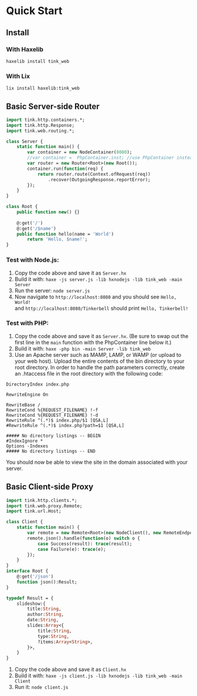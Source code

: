 # Quick Start

## Install

### With Haxelib

`haxelib install tink_web`

### With Lix

`lix install haxelib:tink_web`

## Basic Server-side Router

```haxe
import tink.http.containers.*;
import tink.http.Response;
import tink.web.routing.*;

class Server {
	static function main() {
		var container = new NodeContainer(8080); 
		//var container =  PhpContainer.inst; //use PhpContainer instead of NodeContainer when targeting PHP
		var router = new Router<Root>(new Root());
		container.run(function(req) {
			return router.route(Context.ofRequest(req))
				.recover(OutgoingResponse.reportError);
		});
	}
}

class Root {
	public function new() {}
	
	@:get('/')
	@:get('/$name')
	public function hello(name = 'World')
		return 'Hello, $name!';
}
```

### Test with Node.js:
1. Copy the code above and save it as `Server.hx`
1. Build it with: `haxe -js server.js -lib hxnodejs -lib tink_web -main Server` 
1. Run the server: `node server.js`
1. Now navigate to `http://localhost:8080` and you should see `Hello, World!`  
  and `http://localhost:8080/Tinkerbell` should print `Hello, Tinkerbell!`  
  
### Test with PHP:
1. Copy the code above and save it as `Server.hx`. (Be sure to swap out the first line in the `main` function with the PhpContainer line below it.)
1. Build it with: `haxe -php bin -main Server -lib tink_web`
1. Use an Apache server such as MAMP, LAMP, or WAMP (or upload to your web host). Upload the entire contents of the bin directory to your root directory. In order to handle the path parameters correctly, create an .htaccess file in the root directory with the following code:

```
DirectoryIndex index.php

RewriteEngine On

RewriteBase /
RewriteCond %{REQUEST_FILENAME} !-f
RewriteCond %{REQUEST_FILENAME} !-d
RewriteRule ^(.*)$ index.php/$1 [QSA,L] 
#RewriteRule ^(.*)$ index.php?path=$1 [QSA,L]

##### No directory listings -- BEGIN
#IndexIgnore *
Options -Indexes
##### No directory listings -- END

```
You should now be able to view the site in the domain associated with your server.

## Basic Client-side Proxy

```haxe
import tink.http.clients.*;
import tink.web.proxy.Remote;
import tink.url.Host;

class Client {
	static function main() {
		var remote = new Remote<Root>(new NodeClient(), new RemoteEndpoint(new Host('httpbin.org', 80)));
		remote.json().handle(function(o) switch o {
			case Success(result): trace(result);
			case Failure(e): trace(e);
		});
	}
}
interface Root {
	@:get('/json')
	function json():Result;
}

typedef Result = {
	slideshow:{
		title:String,
		author:String,
		date:String,
		slides:Array<{
			title:String,
			type:String,
			?items:Array<String>,
		}>,
	}
}
```

1. Copy the code above and save it as `Client.hx`
1. Build it with: `haxe -js client.js -lib hxnodejs -lib tink_web -main Client`
1. Run it: `node client.js`
